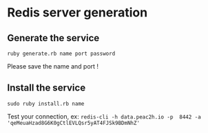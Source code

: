# Redis server generation 


## Generate the service 

`ruby generate.rb name port password`

Please save the name and port ! 

## Install the service 

`sudo ruby install.rb name`

Test your connection, ex: `redis-cli -h data.peac2h.io -p  8442 -a 'qeMeuaHzad8G6K0gCtlEVLQsr5yAT4FJSk9BDmNhZ'`
